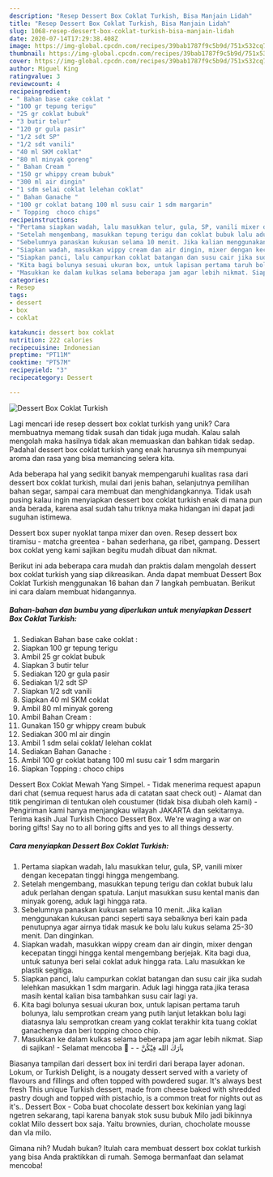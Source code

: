 ```yaml
---
description: "Resep Dessert Box Coklat Turkish, Bisa Manjain Lidah"
title: "Resep Dessert Box Coklat Turkish, Bisa Manjain Lidah"
slug: 1068-resep-dessert-box-coklat-turkish-bisa-manjain-lidah
date: 2020-07-14T17:29:38.408Z
image: https://img-global.cpcdn.com/recipes/39bab1787f9c5b9d/751x532cq70/dessert-box-coklat-turkish-foto-resep-utama.jpg
thumbnail: https://img-global.cpcdn.com/recipes/39bab1787f9c5b9d/751x532cq70/dessert-box-coklat-turkish-foto-resep-utama.jpg
cover: https://img-global.cpcdn.com/recipes/39bab1787f9c5b9d/751x532cq70/dessert-box-coklat-turkish-foto-resep-utama.jpg
author: Miguel King
ratingvalue: 3
reviewcount: 4
recipeingredient:
- " Bahan base cake coklat "
- "100 gr tepung terigu"
- "25 gr coklat bubuk"
- "3 butir telur"
- "120 gr gula pasir"
- "1/2 sdt SP"
- "1/2 sdt vanili"
- "40 ml SKM coklat"
- "80 ml minyak goreng"
- " Bahan Cream "
- "150 gr whippy cream bubuk"
- "300 ml air dingin"
- "1 sdm selai coklat lelehan coklat"
- " Bahan Ganache "
- "100 gr coklat batang 100 ml susu cair 1 sdm margarin"
- " Topping  choco chips"
recipeinstructions:
- "Pertama siapkan wadah, lalu masukkan telur, gula, SP, vanili mixer dengan kecepatan tinggi hingga mengembang."
- "Setelah mengembang, masukkan tepung terigu dan coklat bubuk lalu aduk perlahan dengan spatula. Lanjut masukkan susu kental manis dan minyak goreng, aduk lagi hingga rata."
- "Sebelumnya panaskan kukusan selama 10 menit. Jika kalian menggunakan kukusan panci seperti saya sebaiknya beri kain pada penutupnya agar airnya tidak masuk ke bolu lalu kukus selama 25-30 menit. Dan dinginkan."
- "Siapkan wadah, masukkan wippy cream dan air dingin, mixer dengan kecepatan tinggi hingga kental mengembang berjejak. Kita bagi dua, untuk satunya beri selai coklat aduk hingga rata. Lalu masukkan ke plastik segitiga."
- "Siapkan panci, lalu campurkan coklat batangan dan susu cair jika sudah lelehkan masukkan 1 sdm margarin. Aduk lagi hingga rata.jika terasa masih kental kalian bisa tambahkan susu cair lagi ya."
- "Kita bagi bolunya sesuai ukuran box, untuk lapisan pertama taruh bolunya, lalu semprotkan cream yang putih lanjut letakkan bolu lagi diatasnya lalu semprotkan cream yang coklat terakhir kita tuang coklat ganachenya dan beri topping choco chip."
- "Masukkan ke dalam kulkas selama beberapa jam agar lebih nikmat. Siap di sajikan!  Selamat mencoba 🤝  باَرَكَ الله فِيْكُنَّ"
categories:
- Resep
tags:
- dessert
- box
- coklat

katakunci: dessert box coklat 
nutrition: 222 calories
recipecuisine: Indonesian
preptime: "PT11M"
cooktime: "PT57M"
recipeyield: "3"
recipecategory: Dessert

---
```



![Dessert Box Coklat Turkish](https://img-global.cpcdn.com/recipes/39bab1787f9c5b9d/751x532cq70/dessert-box-coklat-turkish-foto-resep-utama.jpg)

Lagi mencari ide resep dessert box coklat turkish yang unik? Cara membuatnya memang tidak susah dan tidak juga mudah. Kalau salah mengolah maka hasilnya tidak akan memuaskan dan bahkan tidak sedap. Padahal dessert box coklat turkish yang enak harusnya sih mempunyai aroma dan rasa yang bisa memancing selera kita.

Ada beberapa hal yang sedikit banyak mempengaruhi kualitas rasa dari dessert box coklat turkish, mulai dari jenis bahan, selanjutnya pemilihan bahan segar, sampai cara membuat dan menghidangkannya. Tidak usah pusing kalau ingin menyiapkan dessert box coklat turkish enak di mana pun anda berada, karena asal sudah tahu triknya maka hidangan ini dapat jadi suguhan istimewa.

Dessert box super nyoklat tanpa mixer dan oven. Resep dessert box tiramisu - matcha greentea - bahan sederhana, ga ribet, gampang. Dessert box coklat yeng kami sajikan begitu mudah dibuat dan nikmat.


Berikut ini ada beberapa cara mudah dan praktis dalam mengolah dessert box coklat turkish yang siap dikreasikan. Anda dapat membuat Dessert Box Coklat Turkish menggunakan 16 bahan dan 7 langkah pembuatan. Berikut ini cara dalam membuat hidangannya.

<!--inarticleads1-->

##### Bahan-bahan dan bumbu yang diperlukan untuk menyiapkan Dessert Box Coklat Turkish:

1. Sediakan  Bahan base cake coklat :
1. Siapkan 100 gr tepung terigu
1. Ambil 25 gr coklat bubuk
1. Siapkan 3 butir telur
1. Sediakan 120 gr gula pasir
1. Sediakan 1/2 sdt SP
1. Siapkan 1/2 sdt vanili
1. Siapkan 40 ml SKM coklat
1. Ambil 80 ml minyak goreng
1. Ambil  Bahan Cream :
1. Gunakan 150 gr whippy cream bubuk
1. Sediakan 300 ml air dingin
1. Ambil 1 sdm selai coklat/ lelehan coklat
1. Sediakan  Bahan Ganache :
1. Ambil 100 gr coklat batang 100 ml susu cair 1 sdm margarin
1. Siapkan  Topping : choco chips


Dessert Box Coklat Mewah Yang Simpel. - Tidak menerima request apapun dari chat (semua request harus ada di catatan saat check out) - Alamat dan titik pengiriman di tentukan oleh coustumer (tidak bisa diubah oleh kami) - Pengiriman kami hanya menjangkau wilayah JAKARTA dan sekitarnya. Terima kasih Jual Turkish Choco Dessert Box. We&#39;re waging a war on boring gifts! Say no to all boring gifts and yes to all things desserty. 

<!--inarticleads2-->

##### Cara menyiapkan Dessert Box Coklat Turkish:

1. Pertama siapkan wadah, lalu masukkan telur, gula, SP, vanili mixer dengan kecepatan tinggi hingga mengembang.
1. Setelah mengembang, masukkan tepung terigu dan coklat bubuk lalu aduk perlahan dengan spatula. Lanjut masukkan susu kental manis dan minyak goreng, aduk lagi hingga rata.
1. Sebelumnya panaskan kukusan selama 10 menit. Jika kalian menggunakan kukusan panci seperti saya sebaiknya beri kain pada penutupnya agar airnya tidak masuk ke bolu lalu kukus selama 25-30 menit. Dan dinginkan.
1. Siapkan wadah, masukkan wippy cream dan air dingin, mixer dengan kecepatan tinggi hingga kental mengembang berjejak. Kita bagi dua, untuk satunya beri selai coklat aduk hingga rata. Lalu masukkan ke plastik segitiga.
1. Siapkan panci, lalu campurkan coklat batangan dan susu cair jika sudah lelehkan masukkan 1 sdm margarin. Aduk lagi hingga rata.jika terasa masih kental kalian bisa tambahkan susu cair lagi ya.
1. Kita bagi bolunya sesuai ukuran box, untuk lapisan pertama taruh bolunya, lalu semprotkan cream yang putih lanjut letakkan bolu lagi diatasnya lalu semprotkan cream yang coklat terakhir kita tuang coklat ganachenya dan beri topping choco chip.
1. Masukkan ke dalam kulkas selama beberapa jam agar lebih nikmat. Siap di sajikan!  - Selamat mencoba 🤝 -  - باَرَكَ الله فِيْكُنَّ


Biasanya tampilan dari dessert box ini terdiri dari berapa layer adonan. Lokum, or Turkish Delight, is a nougaty dessert served with a variety of flavours and fillings and often topped with powdered sugar. It&#39;s always best fresh This unique Turkish dessert, made from cheese baked with shredded pastry dough and topped with pistachio, is a common treat for nights out as it&#39;s.. Dessert Box - Coba buat chocolate dessert box kekinian yang lagi ngetren sekarang, tapi karena banyak stok susu bubuk Milo jadi bikinnya coklat Milo dessert box saja. Yaitu brownies, durian, chocholate mousse dan vla milo. 

Gimana nih? Mudah bukan? Itulah cara membuat dessert box coklat turkish yang bisa Anda praktikkan di rumah. Semoga bermanfaat dan selamat mencoba!
